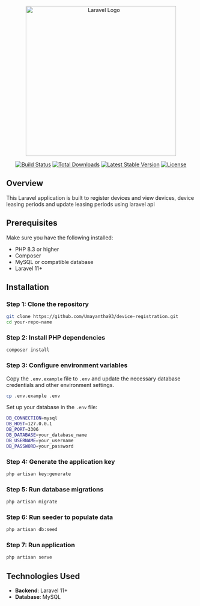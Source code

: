 <p align="center"><a href="https://laravel.com" target="_blank"><img src="https://raw.githubusercontent.com/laravel/art/master/logo-lockup/5%20SVG/2%20CMYK/1%20Full%20Color/laravel-logolockup-cmyk-red.svg" width="400" alt="Laravel Logo"></a></p>

<p align="center">
<a href="https://github.com/laravel/framework/actions"><img src="https://github.com/laravel/framework/workflows/tests/badge.svg" alt="Build Status"></a>
<a href="https://packagist.org/packages/laravel/framework"><img src="https://img.shields.io/packagist/dt/laravel/framework" alt="Total Downloads"></a>
<a href="https://packagist.org/packages/laravel/framework"><img src="https://img.shields.io/packagist/v/laravel/framework" alt="Latest Stable Version"></a>
<a href="https://packagist.org/packages/laravel/framework"><img src="https://img.shields.io/packagist/l/laravel/framework" alt="License"></a>
</p>

## Overview

This Laravel application is built to register devices and view devices, device leasing periods and update leasing periods using laravel api


## Prerequisites

Make sure you have the following installed:

-   PHP 8.3 or higher
-   Composer
-   MySQL or compatible database
-   Laravel 11+

## Installation

### Step 1: Clone the repository

```bash
git clone https://github.com/Umayantha93/device-registration.git
cd your-repo-name
```

### Step 2: Install PHP dependencies

```bash
composer install
```

### Step 3: Configure environment variables

Copy the `.env.example` file to `.env` and update the necessary database credentials and other environment settings.

```bash
cp .env.example .env
```

Set up your database in the `.env` file:

```bash
DB_CONNECTION=mysql
DB_HOST=127.0.0.1
DB_PORT=3306
DB_DATABASE=your_database_name
DB_USERNAME=your_username
DB_PASSWORD=your_password
```

### Step 4: Generate the application key

```bash
php artisan key:generate
```

### Step 5: Run database migrations

```bash
php artisan migrate
```

### Step 6: Run seeder to populate data

```bash
php artisan db:seed
```

### Step 7: Run application

```bash
php artisan serve
```

## Technologies Used

-   **Backend**: Laravel 11+
-   **Database**: MySQL
